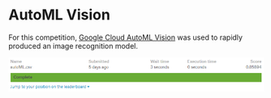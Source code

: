 # AutoML Vision

For this competition, [Google Cloud AutoML Vision](https://cloud.google.com/vision/) was used to rapidly produced an image recognition model.

![Kaggle Score](screenshots/5_kaggle_score.png?raw=true "Kaggle Score")
